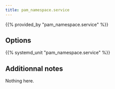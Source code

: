 ```yaml
---
title: pam_namespace.service
---
```


{{% provided_by "pam_namespace.service" %}}

## Options

{{% systemd_unit "pam_namespace.service" %}}

## Additionnal notes

Nothing here.
